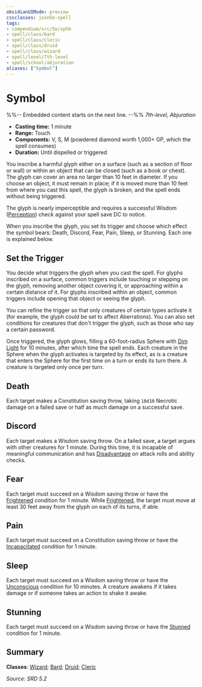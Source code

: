 ```yaml
---
obsidianUIMode: preview
cssclasses: json5e-spell
tags:
- compendium/src/5e/xphb
- spell/class/bard
- spell/class/cleric
- spell/class/druid
- spell/class/wizard
- spell/level/7th-level
- spell/school/abjuration
aliases: ["Symbol"]
---
```

# Symbol
%%-- Embedded content starts on the next line. --%%
*7th-level, Abjuration*  

- **Casting time:** 1 minute
- **Range:** Touch
- **Components:** V, S, M (powdered diamond worth 1,000+ GP, which the spell consumes)
- **Duration:** Until dispelled or triggered

You inscribe a harmful glyph either on a surface (such as a section of floor or wall) or within an object that can be closed (such as a book or chest). The glyph can cover an area no larger than 10 feet in diameter. If you choose an object, it must remain in place; if it is moved more than 10 feet from where you cast this spell, the glyph is broken, and the spell ends without being triggered.

The glyph is nearly imperceptible and requires a successful Wisdom ([Perception](rules/skills.md#Perception)) check against your spell save DC to notice.

When you inscribe the glyph, you set its trigger and choose which effect the symbol bears: Death, Discord, Fear, Pain, Sleep, or Stunning. Each one is explained below.

## Set the Trigger

You decide what triggers the glyph when you cast the spell. For glyphs inscribed on a surface, common triggers include touching or stepping on the glyph, removing another object covering it, or approaching within a certain distance of it. For glyphs inscribed within an object, common triggers include opening that object or seeing the glyph.

You can refine the trigger so that only creatures of certain types activate it (for example, the glyph could be set to affect Aberrations). You can also set conditions for creatures that don't trigger the glyph, such as those who say a certain password.

Once triggered, the glyph glows, filling a 60-foot-radius Sphere with [Dim Light](rules/variant-rules/dim-light-xphb.md) for 10 minutes, after which time the spell ends. Each creature in the Sphere when the glyph activates is targeted by its effect, as is a creature that enters the Sphere for the first time on a turn or ends its turn there. A creature is targeted only once per turn.

## Death

Each target makes a Constitution saving throw, taking `10d10` Necrotic damage on a failed save or half as much damage on a successful save.

## Discord

Each target makes a Wisdom saving throw. On a failed save, a target argues with other creatures for 1 minute. During this time, it is incapable of meaningful communication and has [Disadvantage](rules/variant-rules/disadvantage-xphb.md) on attack rolls and ability checks.

## Fear

Each target must succeed on a Wisdom saving throw or have the [Frightened](rules/conditions.md#Frightened) condition for 1 minute. While [Frightened](rules/conditions.md#Frightened), the target must move at least 30 feet away from the glyph on each of its turns, if able.

## Pain

Each target must succeed on a Constitution saving throw or have the [Incapacitated](rules/conditions.md#Incapacitated) condition for 1 minute.

## Sleep

Each target must succeed on a Wisdom saving throw or have the [Unconscious](rules/conditions.md#Unconscious) condition for 10 minutes. A creature awakens if it takes damage or if someone takes an action to shake it awake.

## Stunning

Each target must succeed on a Wisdom saving throw or have the [Stunned](rules/conditions.md#Stunned) condition for 1 minute.

## Summary

**Classes**: [Wizard](compendium/lists/list-spells-classes-wizard.md); [Bard](compendium/lists/list-spells-classes-bard.md); [Druid](compendium/lists/list-spells-classes-druid.md); [Cleric](compendium/lists/list-spells-classes-cleric.md)

*Source: SRD 5.2*